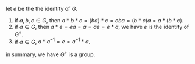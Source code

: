 let $e$ be the the identity of $G$.
1. if $a,b,c\in G$, then $a*b*c=(ba)*c=cba=(b*c)a=a*(b*c)$.
2. if $a \in G$, then $a*e=ea=a=ae=e*a$, we have $e$ is the identity of $G^\circ$.
3. if $a \in G$, $a*a^{-1}=e=a^{-1}*a$.  

in summary, we have $G^\circ$ is a group.